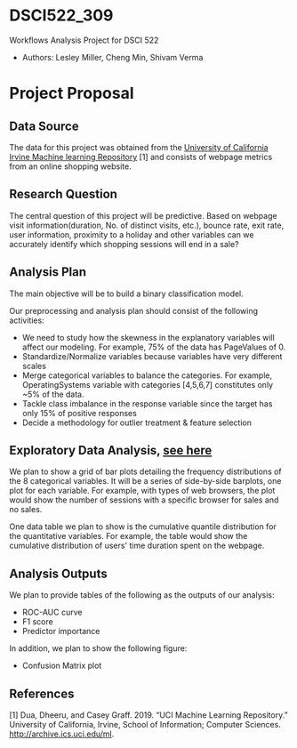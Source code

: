 # DSCI522_309
Workflows Analysis Project for DSCI 522

- Authors: Lesley Miller, Cheng Min, Shivam Verma

# Project Proposal

## Data Source
The data for this project was obtained from the [University of California Irvine Machine learning Repository](https://archive.ics.uci.edu/ml/datasets/Online+Shoppers+Purchasing+Intention+Dataset) \[1\] and consists of webpage metrics from an online shopping website. 

## Research Question 
The central question of this project will be predictive. Based on webpage visit information(duration, No. of distinct visits, etc.), bounce rate, exit rate, user information, proximity to a holiday and other variables can we accurately identify which shopping sessions will end in a sale?

## Analysis Plan 
The main objective will be to build a binary classification model. 

Our preprocessing and analysis plan should consist of the following activities:

- We need to study how the skewness in the explanatory variables will affect our modeling. For example, 75% of the data has PageValues of 0.
- Standardize/Normalize variables because variables have very different scales
- Merge categorical variables to balance the categories. For example, OperatingSystems variable with categories [4,5,6,7] constitutes only ~5% of the data.
- Tackle class imbalance in the response variable since the target has only 15% of positive responses
- Decide a methodology for outlier treatment & feature selection


## Exploratory Data Analysis, [see here](https://github.com/UBC-MDS/DSCI522_309/blob/master/src/EDA.md)  
We plan to show a grid of bar plots detailing the frequency distributions of the 8 categorical variables. It will be a series of side-by-side barplots, one plot for each variable. For example, with types of web browsers, the plot would show the number of sessions with a specific browser for sales and no sales. 

One data table we plan to show is the cumulative quantile distribution for the quantitative variables. For example, the table would show the cumulative distribution of users' time duration spent on the webpage.

## Analysis Outputs 
We plan to provide tables of the following as the outputs of our analysis: 
- ROC-AUC curve  
- F1 score  
- Predictor importance  

In addition, we plan to show the following figure:
- Confusion Matrix plot

## References 
\[1\] Dua, Dheeru, and Casey Graff. 2019. “UCI Machine Learning Repository.” University of California, Irvine, School of Information; Computer Sciences. http://archive.ics.uci.edu/ml.

